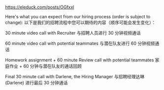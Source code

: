 https://eleduck.com/posts/OGfxxl

Here's what you can expect from our hiring process (order is subject to change):
以下是我们的招聘流程中您可以期待的内容（顺序可能会发生变化）：

30 minute video call with Recruiter
与招聘人员进行 30 分钟视频通话

60 minute video call with potential teammates
与潜在队友进行 60 分钟视频通话

Homework assignment + 60 minute Review call with potential teammates
家庭作业 + 60 分钟与潜在队友的通话回顾

Final 30 minute call with Darlene, the Hiring Manager
与招聘经理达琳 (Darlene) 进行最后 30 分钟通话
